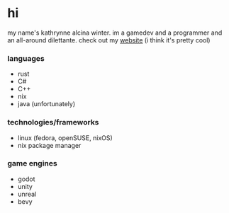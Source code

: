 # hi

my name's kathrynne alcina winter. im a gamedev and a programmer and an all-around dilettante. check out my [website](https://corviraptor.github.io/) (i think it's pretty cool)

### languages
- rust
- C#
- C++
- nix
- java (unfortunately)

### technologies/frameworks
- linux (fedora, openSUSE, nixOS)
- nix package manager

### game engines
- godot
- unity
- unreal
- bevy
